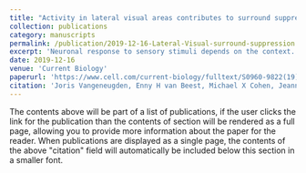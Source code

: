 ```yaml
---
title: "Activity in lateral visual areas contributes to surround suppression in awake mouse V1"
collection: publications
category: manuscripts
permalink: /publication/2019-12-16-Lateral-Visual-surround-suppression
excerpt: 'Neuronal response to sensory stimuli depends on the context. The response in primary visual cortex (V1), for instance, is reduced when a stimulus is surrounded by a similar stimulus [1, 2, 3]. The source of this surround suppression is partially known. In mouse, local horizontal integration by somatostatin-expressing interneurons contributes to surround suppression [4]. In primates, however, surround suppression arises too quickly to come from local horizontal integration alone, and myelinated axons from higher visual areas, where cells have larger receptive fields, are thought to provide additional surround suppression [5, 6]. Silencing higher visual areas indeed decreased surround suppression in the awake primate by increasing responses to large stimuli [7, 8], although not under anesthesia [9, 10]. In smaller mammals, like mice, fast surround suppression could be possible without feedback. Recent studies revealed a small reduction in V1 responses when silencing higher areas [11, 12] but have not investigated surround suppression. To determine whether higher visual areas contribute to V1 surround suppression, even when this is not necessary for fast processing, we inhibited the areas lateral to V1, particularly the lateromedial area (LM), a possible homolog of primate V2 [13], while recording in V1 of awake and anesthetized mice. We found that part of the surround suppression depends on activity from lateral visual areas in the awake, but not anesthetized, mouse. Inhibiting the lateral visual areas specifically increased responses in V1 to large stimuli. We present a model explaining how excitatory feedback to V1 can have these suppressive effects for large stimuli.'
date: 2019-12-16
venue: 'Current Biology'
paperurl: 'https://www.cell.com/current-biology/fulltext/S0960-9822(19)31377-6'
citation: 'Joris Vangeneugden, Enny H van Beest, Michael X Cohen, Jeannette AM Lorteije, Sreedeep Mukherjee, Lisa Kirchberger, Jorrit S Montijn, Premnath Thamizharasu, Daniela Camillo, Christiaan N Levelt, Pieter R Roelfsema, Matthew W Self, J Alexander Heimel (2019). &quot;Activity in lateral visual areas contributes to surround suppression in awake mouse V1.&quot; <i>Current Biology 1</i>.'
---
```


The contents above will be part of a list of publications, if the user clicks the link for the publication than the contents of section will be rendered as a full page, allowing you to provide more information about the paper for the reader. When publications are displayed as a single page, the contents of the above "citation" field will automatically be included below this section in a smaller font.